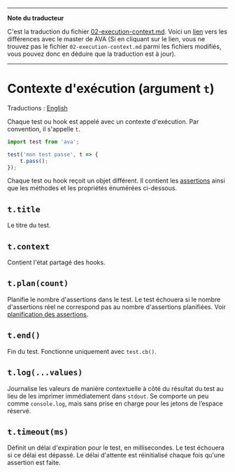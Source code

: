 ___
**Note du traducteur**

C'est la traduction du fichier [02-execution-context.md](https://github.com/avajs/ava/blob/master/docs/02-execution-context.md). Voici un [lien](https://github.com/avajs/ava/compare/b65c6d7da8ba3c7274f36dbcbcff26485f27d36f...master#diff-fdc3f6412c8049ee065ab49994dc0879) vers les différences avec le master de AVA (Si en cliquant sur le lien, vous ne trouvez pas le fichier `02-execution-context.md` parmi les fichiers modifiés, vous pouvez donc en déduire que la traduction est à jour).
___
# Contexte d'exécution (argument `t`)

Traductions : [English](https://github.com/avajs/ava/blob/master/docs/02-execution-context.md)

Chaque test ou hook est appelé avec un contexte d'exécution. Par convention, il s'appelle `t`.

```js
import test from 'ava';

test('mon test passe', t => {
	t.pass();
});
```

Chaque test ou hook reçoit un objet différent. Il contient les [assertions](./03-assertions.md) ainsi que les méthodes et les propriétés énumérées ci-dessous.

## `t.title`

Le titre du test.

## `t.context`

Contient l'état partagé des hooks.

## `t.plan(count)`

Planifie le nombre d'assertions dans le test. Le test échouera si le nombre d'assertions réel ne correspond pas au nombre d'assertions planifiées. Voir [planification des assertions](./03-assertions.md#planification-d-assertion).

## `t.end()`

Fin du test. Fonctionne uniquement avec `test.cb()`.

## `t.log(...values)`

Journalise les valeurs de manière contextuelle à côté du résultat du test au lieu de les imprimer immédiatement dans `stdout`. Se comporte un peu comme `console.log`, mais sans prise en charge pour les jetons de l’espace réservé.

## `t.timeout(ms)`

Définit un délai d'expiration pour le test, en millisecondes. Le test échouera si ce délai est dépassé. Le délai d'attente est réinitialisé chaque fois qu'une assertion est faite.
